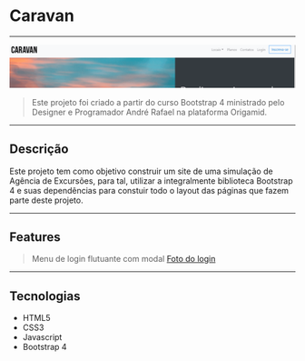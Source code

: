 # Caravan

---

[![Foto do projeto](./img/markdown/caravan.gif)](https://diglopes.github.io/caravan/)

> Este projeto foi criado a partir do curso Bootstrap 4 ministrado pelo Designer e Programador André Rafael na plataforma Origamid.

---

## Descrição

Este projeto tem como objetivo construir um site de uma simulação de Agência de Excursões, para tal, utilizar a integralmente biblioteca Bootstrap 4 e suas dependências para constuir todo o layout das páginas que fazem parte deste projeto.

---

## Features

> Menu de login flutuante com modal
> [Foto do login](./img/markdown/login.gif)

---

## Tecnologias

- HTML5
- CSS3
- Javascript
- Bootstrap 4
